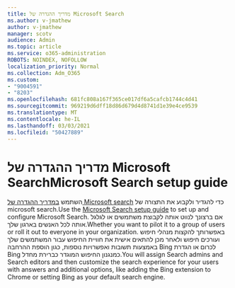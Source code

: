 ```yaml
---
title: מדריך ההגדרה של Microsoft Search
ms.author: v-jmathew
author: v-jmathew
manager: scotv
audience: Admin
ms.topic: article
ms.service: o365-administration
ROBOTS: NOINDEX, NOFOLLOW
localization_priority: Normal
ms.collection: Adm_O365
ms.custom:
- "9004591"
- "8203"
ms.openlocfilehash: 681fc808a167f365ce017df6a5cafcb1744c4d41
ms.sourcegitcommit: 969219d6dff18d86d679d4d8741d1e39e4ce9539
ms.translationtype: MT
ms.contentlocale: he-IL
ms.lasthandoff: 03/03/2021
ms.locfileid: "50427889"
---
```

# <a name="microsoft-search-setup-guide"></a><span data-ttu-id="6c50e-102">מדריך ההגדרה של Microsoft Search</span><span class="sxs-lookup"><span data-stu-id="6c50e-102">Microsoft Search setup guide</span></span>

<span data-ttu-id="6c50e-103">השתמש [במדריך ההגדרה של Microsoft search](https://go.microsoft.com/fwlink/?linkid=2153798) כדי להגדיר ולקבוע את התצורה של microsoft search.</span><span class="sxs-lookup"><span data-stu-id="6c50e-103">Use the [Microsoft Search setup guide](https://go.microsoft.com/fwlink/?linkid=2153798) to set up and configure Microsoft Search.</span></span> <span data-ttu-id="6c50e-104">אם ברצונך לנווט אותה לקבוצת משתמשים או לגלגל אותה לכל האנשים בארגון שלך.</span><span class="sxs-lookup"><span data-stu-id="6c50e-104">Whether you want to pilot it to a group of users or roll it out to everyone in your organization.</span></span> <span data-ttu-id="6c50e-105">באפשרותך להקצות מנהלי חיפוש ועורכים חיפוש ולאחר מכן להתאים אישית את חוויית החיפוש עבור המשתמשים שלך באמצעות תשובות ואפשרויות נוספות, כגון הוספת ההרחבה Bing לכרום או הגדרת Bing כמנגנון החיפוש המוגדר כברירת מחדל.</span><span class="sxs-lookup"><span data-stu-id="6c50e-105">You will assign Search admins and Search editors and then customize the search experience for your users with answers and additional options, like adding the Bing extension to Chrome or setting Bing as your default search engine.</span></span>
